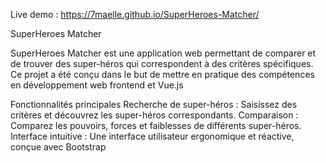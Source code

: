 Live demo : https://7maelle.github.io/SuperHeroes-Matcher/

SuperHeroes Matcher

SuperHeroes Matcher est une application web permettant de comparer et de trouver des super-héros qui correspondent à des critères spécifiques. Ce projet a été conçu dans le but de mettre en pratique des compétences en développement web frontend et Vue.js

Fonctionnalités principales
Recherche de super-héros : Saisissez des critères et découvrez les super-héros correspondants.
Comparaison : Comparez les pouvoirs, forces et faiblesses de différents super-héros.
Interface intuitive : Une interface utilisateur ergonomique et réactive, conçue avec Bootstrap
